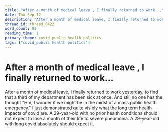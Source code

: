 ```yaml
---
title: "After a month of medical leave , I finally returned to work..."
date: Thu Sep 12
description: "After a month of medical leave, I finally returned to work yesterday, to find that a third of my department has been sick at once."
thread_id: thread_0422
word_count: 91
reading_time: 1
primary_theme: covid_public health politics
tags: ["covid_public health politics"]
---
```


# After a month of medical leave , I finally returned to work...

After a month of medical leave, I finally returned to work yesterday, to find that a third of my department has been sick at once. And still no one has the thought "Hm, I wonder if we might be in the midst of a mass public health emergency." I just demonstrated quite visibly what the long term health impacts of covid are. A 29-year-old with no prior health conditions should not expect to lose a month of their life to severe pneumonia. A 29-year-old with long covid absolutely should expect it.